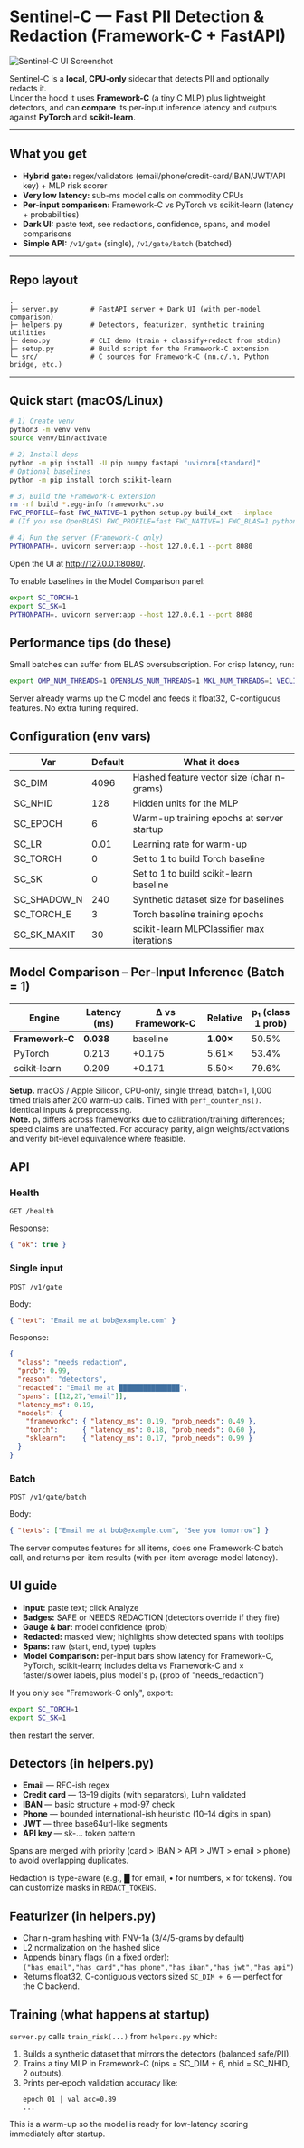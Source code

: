 # Sentinel-C — Fast PII Detection & Redaction (Framework-C + FastAPI)

![Sentinel-C UI Screenshot](docs/sentinel_c_ui.png)

Sentinel-C is a **local, CPU-only** sidecar that detects PII and optionally redacts it.  
Under the hood it uses **Framework-C** (a tiny C MLP) plus lightweight detectors, and can **compare** its per-input inference latency and outputs against **PyTorch** and **scikit-learn**.

---

## What you get

- **Hybrid gate:** regex/validators (email/phone/credit-card/IBAN/JWT/API key) + MLP risk scorer  
- **Very low latency:** sub-ms model calls on commodity CPUs  
- **Per-input comparison:** Framework-C vs PyTorch vs scikit-learn (latency + probabilities)  
- **Dark UI:** paste text, see redactions, confidence, spans, and model comparisons  
- **Simple API:** `/v1/gate` (single), `/v1/gate/batch` (batched)  

---

## Repo layout

```
.
├─ server.py        # FastAPI server + Dark UI (with per-model comparison)
├─ helpers.py       # Detectors, featurizer, synthetic training utilities
├─ demo.py          # CLI demo (train + classify+redact from stdin)
├─ setup.py         # Build script for the Framework-C extension
└─ src/             # C sources for Framework-C (nn.c/.h, Python bridge, etc.)
```

---

## Quick start (macOS/Linux)

```bash
# 1) Create venv
python3 -m venv venv
source venv/bin/activate

# 2) Install deps
python -m pip install -U pip numpy fastapi "uvicorn[standard]"
# Optional baselines
python -m pip install torch scikit-learn

# 3) Build the Framework-C extension
rm -rf build *.egg-info frameworkc*.so
FWC_PROFILE=fast FWC_NATIVE=1 python setup.py build_ext --inplace
# (If you use OpenBLAS) FWC_PROFILE=fast FWC_NATIVE=1 FWC_BLAS=1 python setup.py build_ext --inplace

# 4) Run the server (Framework-C only)
PYTHONPATH=. uvicorn server:app --host 127.0.0.1 --port 8080
```

Open the UI at http://127.0.0.1:8080/.

To enable baselines in the Model Comparison panel:

```bash
export SC_TORCH=1
export SC_SK=1
PYTHONPATH=. uvicorn server:app --host 127.0.0.1 --port 8080
```

## Performance tips (do these)

Small batches can suffer from BLAS oversubscription. For crisp latency, run:

```bash
export OMP_NUM_THREADS=1 OPENBLAS_NUM_THREADS=1 MKL_NUM_THREADS=1 VECLIB_MAXIMUM_THREADS=1 NUMEXPR_NUM_THREADS=1
```

Server already warms up the C model and feeds it float32, C-contiguous features. No extra tuning required.

## Configuration (env vars)

| Var | Default | What it does |
|-----|---------|--------------|
| SC_DIM | 4096 | Hashed feature vector size (char n-grams) |
| SC_NHID | 128 | Hidden units for the MLP |
| SC_EPOCH | 6 | Warm-up training epochs at server startup |
| SC_LR | 0.01 | Learning rate for warm-up |
| SC_TORCH | 0 | Set to 1 to build Torch baseline |
| SC_SK | 0 | Set to 1 to build scikit-learn baseline |
| SC_SHADOW_N | 240 | Synthetic dataset size for baselines |
| SC_TORCH_E | 3 | Torch baseline training epochs |
| SC_SK_MAXIT | 30 | scikit-learn MLPClassifier max iterations |

## Model Comparison – Per‑Input Inference (Batch = 1)

| Engine         | Latency (ms) | Δ vs Framework‑C | Relative | p₁ (class 1 prob) |
|----------------|--------------|------------------|----------|--------------------|
| **Framework‑C**| **0.038**    | baseline         | **1.00×**| 50.5%              |
| PyTorch        | 0.213        | +0.175           | 5.61×    | 53.4%              |
| scikit‑learn   | 0.209        | +0.171           | 5.50×    | 79.6%              |

**Setup.** macOS / Apple Silicon, CPU‑only, single thread, batch=1, 1,000 timed trials after 200 warm‑up calls. Timed with `perf_counter_ns()`. Identical inputs & preprocessing.  
**Note.** p₁ differs across frameworks due to calibration/training differences; speed claims are unaffected. For accuracy parity, align weights/activations and verify bit‑level equivalence where feasible.

## API

### Health

```http
GET /health
```

Response:
```json
{ "ok": true }
```

### Single input

```http
POST /v1/gate
```

Body:
```json
{ "text": "Email me at bob@example.com" }
```

Response:
```json
{
  "class": "needs_redaction",
  "prob": 0.99,
  "reason": "detectors",
  "redacted": "Email me at ███████████████",
  "spans": [[12,27,"email"]],
  "latency_ms": 0.19,
  "models": {
    "frameworkc": { "latency_ms": 0.19, "prob_needs": 0.49 },
    "torch":      { "latency_ms": 0.18, "prob_needs": 0.60 },
    "sklearn":    { "latency_ms": 0.17, "prob_needs": 0.99 }
  }
}
```

### Batch

```http
POST /v1/gate/batch
```

Body:
```json
{ "texts": ["Email me at bob@example.com", "See you tomorrow"] }
```

The server computes features for all items, does one Framework-C batch call, and returns per-item results (with per-item average model latency).

## UI guide

- **Input:** paste text; click Analyze
- **Badges:** SAFE or NEEDS REDACTION (detectors override if they fire)
- **Gauge & bar:** model confidence (prob)
- **Redacted:** masked view; highlights show detected spans with tooltips
- **Spans:** raw (start, end, type) tuples
- **Model Comparison:** per-input bars show latency for Framework-C, PyTorch, scikit-learn; includes delta vs Framework-C and × faster/slower labels, plus model's p₁ (prob of "needs_redaction")

If you only see "Framework-C only", export:
```bash
export SC_TORCH=1
export SC_SK=1
```
then restart the server.

## Detectors (in helpers.py)

- **Email** — RFC-ish regex
- **Credit card** — 13–19 digits (with separators), Luhn validated
- **IBAN** — basic structure + mod-97 check
- **Phone** — bounded international-ish heuristic (10–14 digits in span)
- **JWT** — three base64url-like segments
- **API key** — sk-… token pattern

Spans are merged with priority (card > IBAN > API > JWT > email > phone) to avoid overlapping duplicates.

Redaction is type-aware (e.g., █ for email, • for numbers, × for tokens).
You can customize masks in `REDACT_TOKENS`.

## Featurizer (in helpers.py)

- Char n-gram hashing with FNV-1a (3/4/5-grams by default)
- L2 normalization on the hashed slice
- Appends binary flags (in a fixed order):
  `("has_email","has_card","has_phone","has_iban","has_jwt","has_api")`
- Returns float32, C-contiguous vectors sized `SC_DIM + 6` — perfect for the C backend.

## Training (what happens at startup)

`server.py` calls `train_risk(...)` from `helpers.py` which:

1. Builds a synthetic dataset that mirrors the detectors (balanced safe/PII).
2. Trains a tiny MLP in Framework-C (nips = SC_DIM + 6, nhid = SC_NHID, 2 outputs).
3. Prints per-epoch validation accuracy like:
   ```
   epoch 01 | val acc=0.89
   ...
   ```

This is a warm-up so the model is ready for low-latency scoring immediately after startup.
